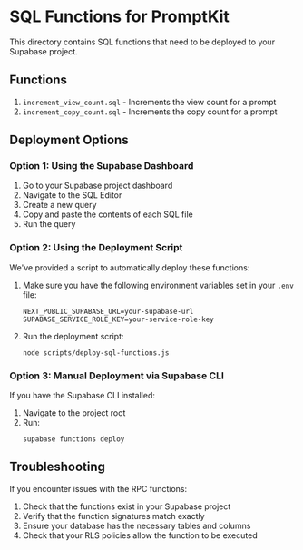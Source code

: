 # SQL Functions for PromptKit

This directory contains SQL functions that need to be deployed to your Supabase project.

## Functions

1. `increment_view_count.sql` - Increments the view count for a prompt
2. `increment_copy_count.sql` - Increments the copy count for a prompt

## Deployment Options

### Option 1: Using the Supabase Dashboard

1. Go to your Supabase project dashboard
2. Navigate to the SQL Editor
3. Create a new query
4. Copy and paste the contents of each SQL file
5. Run the query

### Option 2: Using the Deployment Script

We've provided a script to automatically deploy these functions:

1. Make sure you have the following environment variables set in your `.env` file:
   ```
   NEXT_PUBLIC_SUPABASE_URL=your-supabase-url
   SUPABASE_SERVICE_ROLE_KEY=your-service-role-key
   ```

2. Run the deployment script:
   ```
   node scripts/deploy-sql-functions.js
   ```

### Option 3: Manual Deployment via Supabase CLI

If you have the Supabase CLI installed:

1. Navigate to the project root
2. Run:
   ```
   supabase functions deploy
   ```

## Troubleshooting

If you encounter issues with the RPC functions:

1. Check that the functions exist in your Supabase project
2. Verify that the function signatures match exactly
3. Ensure your database has the necessary tables and columns
4. Check that your RLS policies allow the function to be executed 